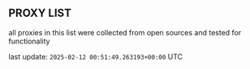 ## PROXY LIST

all proxies in this list were collected from open sources and tested for functionality

last update: `2025-02-12 00:51:49.263193+00:00` UTC